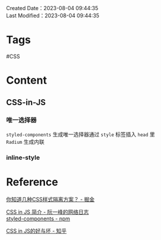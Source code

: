 Created Date：2023-08-04 09:44:35  
Last Modified：2023-08-04 09:44:35

# Tags

#CSS

# Content

## CSS-in-JS

### 唯一选择器

`styled-components` 生成唯一选择器通过 `style` 标签插入 `head` 里  
`Radium` 生成内联

### inline-style

# Reference

[你知道几种CSS样式隔离方案？ - 掘金](https://juejin.cn/post/7064246166396862477)  

[CSS in JS 简介 - 阮一峰的网络日志](http://www.ruanyifeng.com/blog/2017/04/css_in_js.html)  
[styled-components - npm](https://www.npmjs.com/package/styled-components)  

[CSS in JS的好与坏 - 知乎](https://zhuanlan.zhihu.com/p/103522819)
